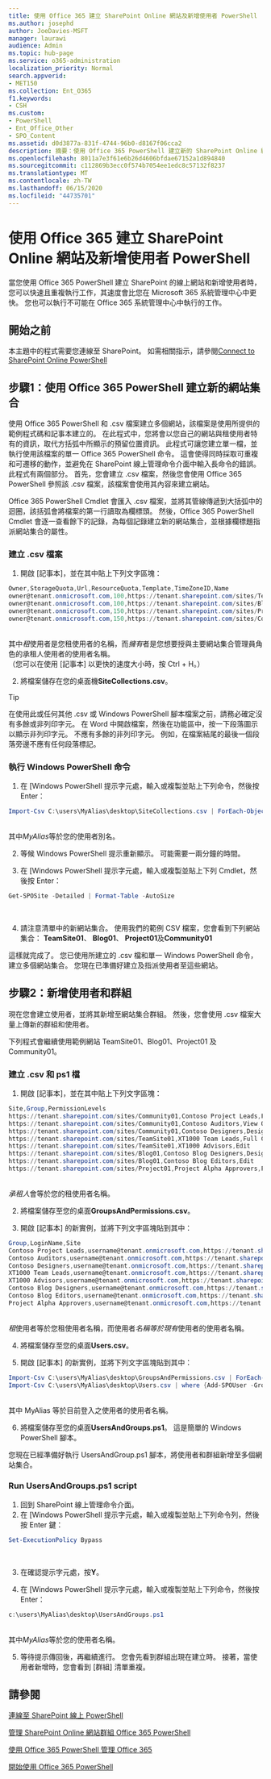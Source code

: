 ```yaml
---
title: 使用 Office 365 建立 SharePoint Online 網站及新增使用者 PowerShell
ms.author: josephd
author: JoeDavies-MSFT
manager: laurawi
audience: Admin
ms.topic: hub-page
ms.service: o365-administration
localization_priority: Normal
search.appverid:
- MET150
ms.collection: Ent_O365
f1.keywords:
- CSH
ms.custom:
- PowerShell
- Ent_Office_Other
- SPO_Content
ms.assetid: d0d3877a-831f-4744-96b0-d8167f06cca2
description: 摘要：使用 Office 365 PowerShell 建立新的 SharePoint Online 網站，然後將使用者和群組新增至這些網站。
ms.openlocfilehash: 8011a7e3f61e6b26d4606bfdae67152a1d894840
ms.sourcegitcommit: c112869b3ecc0f574b7054ee1edc8c57132f8237
ms.translationtype: MT
ms.contentlocale: zh-TW
ms.lasthandoff: 06/15/2020
ms.locfileid: "44735701"
---
```

# <a name="create-sharepoint-online-sites-and-add-users-with-office-365-powershell"></a>使用 Office 365 建立 SharePoint Online 網站及新增使用者 PowerShell

當您使用 Office 365 PowerShell 建立 SharePoint 的線上網站和新增使用者時，您可以快速且重複執行工作，其速度會比您在 Microsoft 365 系統管理中心中更快。 您也可以執行不可能在 Office 365 系統管理中心中執行的工作。 

## <a name="before-you-begin"></a>開始之前

本主題中的程式需要您連線至 SharePoint。 如需相關指示，請參閱[Connect to SharePoint Online PowerShell](https://docs.microsoft.com/powershell/sharepoint/sharepoint-online/connect-sharepoint-online?view=sharepoint-ps)

## <a name="step-1-create-new-site-collections-using-office-365-powershell"></a>步驟1：使用 Office 365 PowerShell 建立新的網站集合

使用 Office 365 PowerShell 和 .csv 檔案建立多個網站，該檔案是使用所提供的範例程式碼和記事本建立的。 在此程式中，您將會以您自己的網站與租使用者特有的資訊，取代方括弧中所顯示的預留位置資訊。 此程式可讓您建立單一檔，並執行使用該檔案的單一 Office 365 PowerShell 命令。 這會使得同時採取可重複和可遷移的動作，並避免在 SharePoint 線上管理命令介面中輸入長命令的錯誤。 此程式有兩個部分。 首先，您會建立 .csv 檔案，然後您會使用 Office 365 PowerShell 參照該 .csv 檔案，該檔案會使用其內容來建立網站。

Office 365 PowerShell Cmdlet 會匯入 .csv 檔案，並將其管線傳遞到大括弧中的迴圈，該括弧會將檔案的第一行讀取為欄標頭。 然後，Office 365 PowerShell Cmdlet 會逐一查看餘下的記錄，為每個記錄建立新的網站集合，並根據欄標題指派網站集合的屬性。

### <a name="create-a-csv-file"></a>建立 .csv 檔案

1. 開啟 [記事本]，並在其中貼上下列文字區塊：<br/>

```powershell
Owner,StorageQuota,Url,ResourceQuota,Template,TimeZoneID,Name
owner@tenant.onmicrosoft.com,100,https://tenant.sharepoint.com/sites/TeamSite01,25,EHS#1,10,Contoso Team Site
owner@tenant.onmicrosoft.com,100,https://tenant.sharepoint.com/sites/Blog01,25,BLOG#0,10,Contoso Blog
owner@tenant.onmicrosoft.com,150,https://tenant.sharepoint.com/sites/Project01,25,PROJECTSITE#0,10,Project Alpha
owner@tenant.onmicrosoft.com,150,https://tenant.sharepoint.com/sites/Community01,25,COMMUNITY#0,10,Community Site
```
<br/>其中*租*使用者是您租使用者的名稱，而*擁有*者是您想要授與主要網站集合管理員角色的承租人使用者的使用者名稱。<br/>（您可以在使用 [記事本] 以更快的速度大小時，按 Ctrl + H。）<br/>

2. 將檔案儲存在您的桌面機**SiteCollections.csv**。<br/>

> [!TIP]
> 在使用此或任何其他 .csv 或 Windows PowerShell 腳本檔案之前，請務必確定沒有多餘或非列印字元。 在 Word 中開啟檔案，然後在功能區中，按一下段落圖示以顯示非列印字元。 不應有多餘的非列印字元。 例如，在檔案結尾的最後一個段落旁邊不應有任何段落標記。

### <a name="run-the-windows-powershell-command"></a>執行 Windows PowerShell 命令

1. 在 [Windows PowerShell 提示字元處，輸入或複製並貼上下列命令，然後按 Enter：<br/>
```powershell
Import-Csv C:\users\MyAlias\desktop\SiteCollections.csv | ForEach-Object {New-SPOSite -Owner $_.Owner -StorageQuota $_.StorageQuota -Url $_.Url -NoWait -ResourceQuota $_.ResourceQuota -Template $_.Template -TimeZoneID $_.TimeZoneID -Title $_.Name}
```
<br/>其中*MyAlias*等於您的使用者別名。<br/>

2. 等候 Windows PowerShell 提示重新顯示。 可能需要一兩分鐘的時間。<br/>

3. 在 [Windows PowerShell 提示字元處，輸入或複製並貼上下列 Cmdlet，然後按 Enter：<br/>

```powershell
Get-SPOSite -Detailed | Format-Table -AutoSize
```
<br/>

4. 請注意清單中的新網站集合。 使用我們的範例 CSV 檔案，您會看到下列網站集合： **TeamSite01**、 **Blog01**、 **Project01**及**Community01**

這樣就完成了。 您已使用所建立的 .csv 檔和單一 Windows PowerShell 命令，建立多個網站集合。 您現在已準備好建立及指派使用者至這些網站。

## <a name="step-2-add-users-and-groups"></a>步驟2：新增使用者和群組

現在您會建立使用者，並將其新增至網站集合群組。 然後，您會使用 .csv 檔案大量上傳新的群組和使用者。

下列程式會繼續使用範例網站 TeamSite01、Blog01、Project01 及 Community01。

### <a name="create-csv-and-ps1-files"></a>建立 .csv 和 ps1 檔

1. 開啟 [記事本]，並在其中貼上下列文字區塊：<br/>

```powershell
Site,Group,PermissionLevels
https://tenant.sharepoint.com/sites/Community01,Contoso Project Leads,Full Control
https://tenant.sharepoint.com/sites/Community01,Contoso Auditors,View Only
https://tenant.sharepoint.com/sites/Community01,Contoso Designers,Design
https://tenant.sharepoint.com/sites/TeamSite01,XT1000 Team Leads,Full Control
https://tenant.sharepoint.com/sites/TeamSite01,XT1000 Advisors,Edit
https://tenant.sharepoint.com/sites/Blog01,Contoso Blog Designers,Design
https://tenant.sharepoint.com/sites/Blog01,Contoso Blog Editors,Edit
https://tenant.sharepoint.com/sites/Project01,Project Alpha Approvers,Full Control
```
<br/>*承租人*會等於您的租使用者名稱。<br/>

2. 將檔案儲存至您的桌面**GroupsAndPermissions.csv**。<br/>

3. 開啟 [記事本] 的新實例，並將下列文字區塊貼到其中：<br/>

```powershell
Group,LoginName,Site
Contoso Project Leads,username@tenant.onmicrosoft.com,https://tenant.sharepoint.com/sites/Community01
Contoso Auditors,username@tenant.onmicrosoft.com,https://tenant.sharepoint.com/sites/Community01
Contoso Designers,username@tenant.onmicrosoft.com,https://tenant.sharepoint.com/sites/Community01
XT1000 Team Leads,username@tenant.onmicrosoft.com,https://tenant.sharepoint.com/sites/TeamSite01
XT1000 Advisors,username@tenant.onmicrosoft.com,https://tenant.sharepoint.com/sites/TeamSite01
Contoso Blog Designers,username@tenant.onmicrosoft.com,https://tenant.sharepoint.com/sites/Blog01
Contoso Blog Editors,username@tenant.onmicrosoft.com,https://tenant.sharepoint.com/sites/Blog01
Project Alpha Approvers,username@tenant.onmicrosoft.com,https://tenant.sharepoint.com/sites/Project01
```
<br/>*租*使用者等於您租使用者名稱，而使用者*名稱等於現有*使用者的使用者名稱。<br/>

4. 將檔案儲存至您的桌面**Users.csv**。<br/>

5. 開啟 [記事本] 的新實例，並將下列文字區塊貼到其中：<br/>

```powershell
Import-Csv C:\users\MyAlias\desktop\GroupsAndPermissions.csv | ForEach-Object {New-SPOSiteGroup -Group $_.Group -PermissionLevels $_.PermissionLevels -Site $_.Site}
Import-Csv C:\users\MyAlias\desktop\Users.csv | where {Add-SPOUser -Group $_.Group –LoginName $_.LoginName -Site $_.Site}
```
<br/>其中 MyAlias 等於目前登入之使用者的使用者名稱。<br/>

6. 將檔案儲存至您的桌面**UsersAndGroups.ps1**。 這是簡單的 Windows PowerShell 腳本。

您現在已經準備好執行 UsersAndGroup.ps1 腳本，將使用者和群組新增至多個網站集合。

### <a name="run-usersandgroupsps1-script"></a>Run UsersAndGroups.ps1 script

1. 回到 SharePoint 線上管理命令介面。<br/>
2. 在 [Windows PowerShell 提示字元處，輸入或複製並貼上下列命令列，然後按 Enter 鍵：<br/>
```powershell
Set-ExecutionPolicy Bypass
```
<br/>

3. 在確認提示字元處，按**Y**。<br/>

4. 在 [Windows PowerShell 提示字元處，輸入或複製並貼上下列命令，然後按 Enter：<br/>

```powershell
c:\users\MyAlias\desktop\UsersAndGroups.ps1
```
<br/>其中*MyAlias*等於您的使用者名稱。<br/>

5. 等待提示傳回後，再繼續進行。 您會先看到群組出現在建立時。 接著，當使用者新增時，您會看到 [群組] 清單重複。

## <a name="see-also"></a>請參閱

[連線至 SharePoint 線上 PowerShell](https://docs.microsoft.com/powershell/sharepoint/sharepoint-online/connect-sharepoint-online?view=sharepoint-ps)

[管理 SharePoint Online 網站群組 Office 365 PowerShell](manage-sharepoint-site-groups-with-powershell.md)

[使用 Office 365 PowerShell 管理 Office 365](manage-office-365-with-office-365-powershell.md)
  
[開始使用 Office 365 PowerShell](getting-started-with-office-365-powershell.md)

